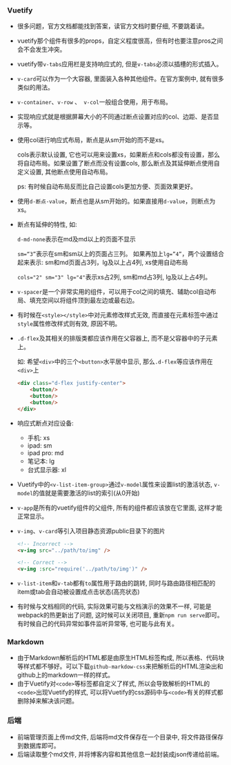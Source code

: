 ### Vuetify

+ 很多问题，官方文档都能找到答案，读官方文档时要仔细, 不要跳着读。

+ vuetify那个组件有很多的props，自定义程度很高，但有时也要注意pros之间会不会发生冲突。

+ vuetify带`v-tabs`应用栏是支持响应式的, 但是`v-tabs`必须以插槽的形式插入。

+ `v-card`可以作为一个大容器, 里面装入各种其他组件。在官方案例中, 就有很多类似的用法。

+ `v-container`、`v-row` 、` v-col`一般组合使用，用于布局。

+ 实现响应式就是根据屏幕大小的不同通过断点设置对应的col、边距、是否显示等。

+ 使用col进行响应式布局，断点是从sm开始的而不是xs。 

    cols表示默认设置, 它也可以用来设置xs，如果断点和cols都没有设置，那么将自动布局。如果设置了断点而没有设置cols, 那么断点及其延伸断点使用自定义设置, 其他断点使用自动布局。

    ps: 有时候自动布局反而比自己设置cols更加方便、页面效果更好。

+ 使用`d-断点-value`，断点也是从sm开始的。如果直接用`d-value`，则断点为xs。

+ 断点有延伸的特性, 如:

    `d-md-none`表示在md及md以上的页面不显示

    `sm=“3”`表示在sm和sm以上的页面占三列。 如果再加上`lg=”4”`，两个设置结合起来表示: sm和md页面占3列，lg及以上占4列, xs使用自动布局

    `cols="2" sm="3" lg="4"`表示xs占2列, sm和md占3列, lg及以上占4列。

+ `v-spacer`是一个非常实用的组件，可以用于col之间的填充、辅助col自动布局、填充空间以将组件顶到最左边或最右边。

+ 有时候在`<style></style>`中对元素修改样式无效, 而直接在元素标签中通过`style`属性修改样式则有效, 原因不明。

+ `.d-flex`及其相关的排版类都应该作用在父容器上, 而不是父容器中的子元素上。

    如: 希望`<div>`中的三个`<button>`水平居中显示, 那么`.d-flex`等应该作用在`<div>`上

    ```html
    <div class="d-flex justify-center">
    	<button/> 
        <button/>
    	<button/>
    </div>
    ```


+ 响应式断点对应设备: 
    + 手机: xs
    + ipad: sm
    + ipad pro: md
    + 笔记本: lg
    + 台式显示器: xl
    
+ Vuetify中的`<v-list-item-group>`通过`v-model`属性来设置list的激活状态, `v-model`的值就是需要激活的list的索引(从0开始)

+ `v-app`是所有的vuetify组件的父组件, 所有的组件都应该放在它里面, 这样才能正常显示。

+ `v-img`、`v-card`等引入项目静态资源public目录下的图片

    ```html
    <!-- Incorrect -->
    <v-img src="../path/to/img" />
    
    <!-- Correct -->
    <v-img :src="require('../path/to/img')" />
    ```

+ `v-list-item`和`v-tab`都有`to`属性用于路由的跳转, 同时与路由路径相匹配的item或tab会自动被设置成点击状态(高亮状态)

+ 有时候与文档相同的代码, 实际效果可能与文档演示的效果不一样, 可能是webpack的热更新出了问题, 这时候可以关闭项目, 重新`npm run serve`即可。有时候自己的代码异常如事件监听异常等, 也可能与此有关。



### Markdown

+ 由于Markdown解析后的HTML都是由原生HTML标签构成, 所以表格、代码块等样式都不够好。可以下载`github-markdow-css`来把解析后的HTML渲染出和github上的markdown一样的样式。
+ 由于Vuetify对`<code>`等标签都自定义了样式, 所以会导致解析的HTML的`<code>`出现Vuetify的样式, 可以将Vuetify的css源码中与`<code>`有关的样式都删除掉来解决该问题。



### 后端

+ 前端管理页面上传md文件, 后端将md文件保存在一个目录中, 将文件路径保存到数据库即可。
+ 后端读取整个md文件, 并将博客内容和其他信息一起封装成json传递给前端。
